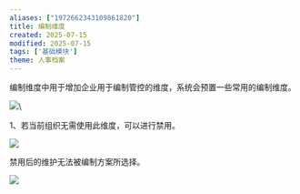 ```yaml
---
aliases: ["1972662343109861820"]
title: 编制维度
created: 2025-07-15
modified: 2025-07-15
tags: ['基础模块']
theme: 人事档案
---
```


编制维度中用于增加企业用于编制管控的维度，系统会预置一些常用的编制维度。

![](https://myhelpdoc.oss-cn-heyuan.aliyuncs.com/mdimages/07191dd2eecfd02982e6f9ee78b10b56.jpg)\

1、若当前组织无需使用此维度，可以进行禁用。

![](https://myhelpdoc.oss-cn-heyuan.aliyuncs.com/mdimages/2c1d17c61a24aefa5e9d9fa6e7b90a9d.jpg)

禁用后的维护无法被编制方案所选择。

![](https://myhelpdoc.oss-cn-heyuan.aliyuncs.com/mdimages/8aae25bc06ca0d492de37858730b0625.jpg)

